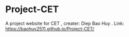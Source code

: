 # Project-CET
A project website for CET
, creater: Diep Bao Huy
. Link: https://baohuy2511.github.io/Project-CET/

